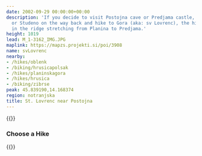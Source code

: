 ```yaml
---
date: 2002-09-29 00:00:00+00:00
description: 'If you decide to visit Postojna cave or Predjama castle, drop by Gorenje
  or Studeno on the way back and hike to Gora (aka: sv Lovrenc), the highest hilltop
  in the ridge stretching from Planina to Predjama.'
height: 1019
lead: M_1-3162_IMG.JPG
maplink: https://mapzs.projekti.si/poi/3908
name: svLovrenc
nearby:
- /hikes/oblenk
- /biking/hrusicapolsak
- /hikes/planinskagora
- /hikes/hrusica
- /biking/zibrse
peak: 45.839190,14.168374
region: notranjska
title: St. Lovrenc near Postojna
---
```

{{<hike-details description="yes">}}

### Choose a Hike

{{<multipath-hike-list>}}
